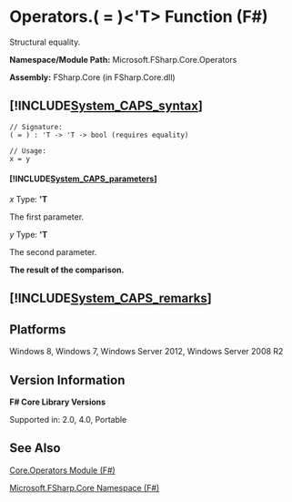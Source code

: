 # Operators.( = )<'T> Function (F#)

Structural equality.

**Namespace/Module Path:** Microsoft.FSharp.Core.Operators

**Assembly:** FSharp.Core (in FSharp.Core.dll)


## [!INCLUDE[System_CAPS_syntax](//System/Token/System_CAPS_syntax_md.md)]

```
// Signature:
( = ) : 'T -> 'T -> bool (requires equality)

// Usage:
x = y
```

#### [!INCLUDE[System_CAPS_parameters](//System/Token/System_CAPS_parameters_md.md)]
*x*
Type: **'T**


The first parameter.


*y*
Type: **'T**


The second parameter.



**The result of the comparison.**
## [!INCLUDE[System_CAPS_remarks](//System/Token/System_CAPS_remarks_md.md)]

## Platforms
Windows 8, Windows 7, Windows Server 2012, Windows Server 2008 R2


## Version Information
**F# Core Library Versions**

Supported in: 2.0, 4.0, Portable




## See Also
[Core.Operators Module &#40;F&#35;&#41;](Core.Operators+Module+28%F%2329%.md)

[Microsoft.FSharp.Core Namespace &#40;F&#35;&#41;](Microsoft.FSharp.Core+Namespace+28%F%2329%.md)

